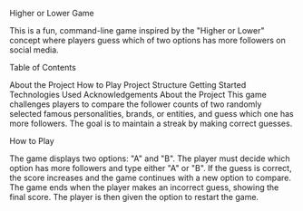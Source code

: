 Higher or Lower Game

This is a fun, command-line game inspired by the "Higher or Lower" concept where players guess which of two options has more followers on social media.

Table of Contents

About the Project
How to Play
Project Structure
Getting Started
Technologies Used
Acknowledgements
About the Project
This game challenges players to compare the follower counts of two randomly selected famous personalities, brands, or entities, and guess which one has more followers. The goal is to maintain a streak by making correct guesses.

How to Play

The game displays two options: "A" and "B".
The player must decide which option has more followers and type either "A" or "B".
If the guess is correct, the score increases and the game continues with a new option to compare.
The game ends when the player makes an incorrect guess, showing the final score.
The player is then given the option to restart the game.
